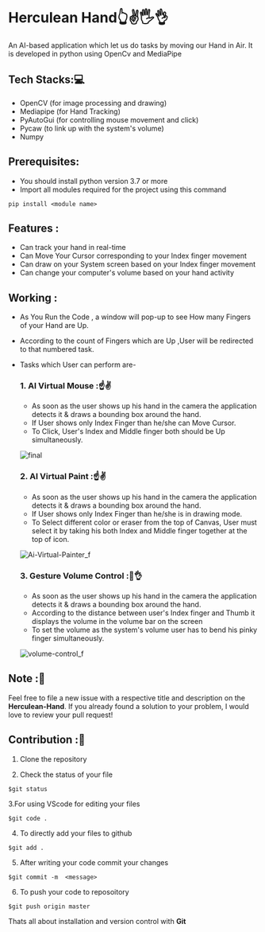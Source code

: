 # Herculean Hand👆✌🖐👌
An AI-based application which let us do tasks by moving our Hand in Air. It is developed in python using OpenCv and MediaPipe 

## Tech Stacks:💻
- OpenCV (for image processing and drawing)
- Mediapipe (for Hand Tracking)
- PyAutoGui (for controlling mouse movement and click)
- Pycaw (to link up with the system's volume)
- Numpy

## Prerequisites:
- You should install python version 3.7 or more
- Import all modules required for the project using this command
```
pip install <module name>
```
## Features :

* Can track your hand in real-time
* Can Move Your Cursor corresponding to your Index finger movement
* Can draw on your System screen based on your Index finger movement
* Can change your computer's volume based on your hand activity

## Working :

* As You Run the Code , a window will pop-up to see How many Fingers of your Hand are Up.
* According to the count of Fingers which are Up ,User will be redirected to that numbered task. 
* Tasks which User can perform are- 
  ### 1. AI Virtual Mouse :☝✌ 
  
     * As soon as the user shows up his hand in the camera the application detects it & draws a bounding box around the hand.
     * If User shows only Index Finger than he/she can Move Cursor.
     * To Click, User's Index and Middle finger both should be Up simultaneously. 

     ![final](https://user-images.githubusercontent.com/78357575/123516002-93aed580-d6b7-11eb-835b-ac7b284850d5.jpg)

  ### 2. AI Virtual Paint :☝✌ 
  
     * As soon as the user shows up his hand in the camera the application detects it & draws a bounding box around the hand.
     * If User shows only Index Finger than he/she is in drawing mode.
     * To Select different color or eraser from the top of Canvas, User must select it by taking his both Index and Middle finger together at the top of icon.
 
     ![Ai-Virtual-Painter_f](https://user-images.githubusercontent.com/78357575/123515066-b808b300-d6b3-11eb-8082-97a67f5493c9.jpg)
  
  ### 3. Gesture Volume Control :🤏👌
  
    * As soon as the user shows up his hand in the camera the application detects it & draws a bounding box around the hand.
    * According to the distance between user's Index finger and Thumb it displays the volume in the volume bar on the screen
    * To set the volume as the system's volume user has to bend his pinky finger simultaneously.

     ![volume-control_f](https://user-images.githubusercontent.com/78357575/123513770-9952ee00-d6ac-11eb-9c55-de3e368c2641.png)
    
## Note :📝 
Feel free to file a new issue with a respective title and description on the **Herculean-Hand**. If you already found a solution to your problem, I would love to review your pull request! 

## Contribution :📲
1. Clone the repository 

2. Check the status of your file 
```
$git status
```

3.For using VScode for editing your files 
```
$git code .
```
4. To directly add your files to github
```
$git add .
```
5. After writing your code commit your changes 
```
$git commit -m  <message>
```
6. To push your code to reposoitory
```
$git push origin master
```
Thats all about installation and version control with **Git**
